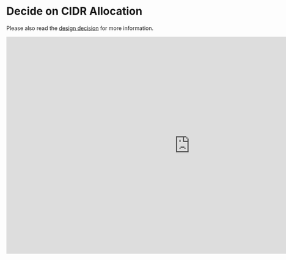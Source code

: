 # Decide on CIDR Allocation

Please also read the [design decision](/reference-architecture/fundamentals/design-decisions/foundational-infrastructure/decide-on-aws-account-vpc-subnet-cidr-strategy/) for more information.


<iframe src="https://docs.google.com/presentation/d/e/2PACX-1vRLXlhggjCF4VZ09qvOF9nLoxi__0EVFgDjgtfLlSRZfzPbd5ZhvzOLSVHECM015A7SCNPJoCeXPb3X/embed?start=false&loop=false&delayms=3000" frameborder="0" width="960" height="569" allowfullscreen="true" mozallowfullscreen="true" webkitallowfullscreen="true"></iframe>
